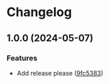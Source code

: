 # Changelog

## 1.0.0 (2024-05-07)


### Features

* Add release please ([9fc5383](https://github.com/traksharp/some-actions/commit/9fc5383d34add8db091c9ccc7005ef579118298d))
